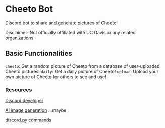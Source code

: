 # Cheeto Bot

Discord bot to share and generate pictures of Cheeto!

Disclaimer: Not officially offiliated with UC Davis or any related organizations!

## Basic Functionalities

`cheeto`: Get a random picture of Cheeto from a database of user-uploaded Cheeto pictures!
`daily`: Get a daily picture of Cheeto!
`upload`: Upload your own picture of Cheeto for others to see and use!


### Resources

[Discord developer](https://discord.com/developers/applications)

[AI image generation](https://stablediffusion.gigantic.work/) ...maybe

[discord.py commands](https://discordpy.readthedocs.io/en/latest/ext/commands/commands.html)
